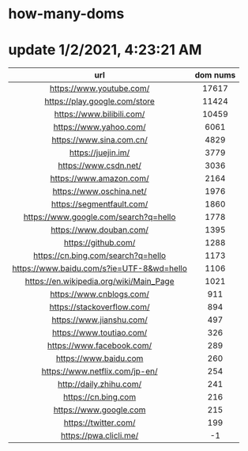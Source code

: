 # how-many-doms

# update 1/2/2021, 4:23:21 AM

url | dom nums
:-: | :-:
https://www.youtube.com/ | 17617
https://play.google.com/store | 11424
https://www.bilibili.com/ | 10459
https://www.yahoo.com/ | 6061
https://www.sina.com.cn/ | 4829
https://juejin.im/ | 3779
https://www.csdn.net/ | 3036
https://www.amazon.com/ | 2164
https://www.oschina.net/ | 1976
https://segmentfault.com/ | 1860
https://www.google.com/search?q=hello | 1778
https://www.douban.com/ | 1395
https://github.com/ | 1288
https://cn.bing.com/search?q=hello | 1173
https://www.baidu.com/s?ie=UTF-8&wd=hello | 1106
https://en.wikipedia.org/wiki/Main_Page | 1021
https://www.cnblogs.com/ | 911
https://stackoverflow.com/ | 894
https://www.jianshu.com/ | 497
https://www.toutiao.com/ | 326
https://www.facebook.com/ | 289
https://www.baidu.com | 260
https://www.netflix.com/jp-en/ | 254
http://daily.zhihu.com/ | 241
https://cn.bing.com | 216
https://www.google.com | 215
https://twitter.com/ | 199
https://pwa.clicli.me/ | -1
